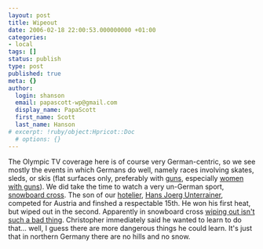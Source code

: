```yaml
---
layout: post
title: Wipeout
date: 2006-02-18 22:00:53.000000000 +01:00
categories:
- local
tags: []
status: publish
type: post
published: true
meta: {}
author:
  login: shanson
  email: papascott-wp@gmail.com
  display_name: PapaScott
  first_name: Scott
  last_name: Hanson
# excerpt: !ruby/object:Hpricot::Doc
  # options: {}
---
```

<p>The Olympic TV coverage here is of course very German-centric, so we see mostly the events in which Germans do well, namely races involving skates, sleds, or skis (flat surfaces only, preferably with <a href="http://sports.yahoo.com/olympics/torino2006/biathlon" title="Turin 2006 Winter Olympics on Yahoo! Sports - Biathlon">guns</a>, especially <a href="http://sports.yahoo.com/olympics/torino2006/biathlon/news?slug=ap-bia-womens10kmpursuit&prov=ap&type=lgns" title="Wilhelm wins women's sprint in a runaway - Turin 2006 Winter Olympics - Yahoo! Sports">women with guns</a>). We did take the time to watch a very un-German sport, <a href="http://news.bbc.co.uk/sport1/hi/other_sports/winter_sports/4545292.stm" title="BBC SPORT | Other Sport... | Winter Olympics | Event guide: Snowboard cross">snowboard cross</a>. The son of our <a href="http://www.hotelkirchenwirt.at/" title="Landhotel-Kirchenwirt">hotelier</a>, <a href="http://www.hju.at/index1.php" title="Hans Joerg Unterrainer | www.hju.at">Hans Joerg Unterrainer</a>, competed for Austria and finshed a respectable 15th. He won his first heat, but wiped out in the second. Apparently in snowboard cross <a href="http://sports.yahoo.com/olympics/torino2006/snowboarding/news?slug=ap-sno-jimlitke&prov=ap&type=lgns" title="Flourish to the finish: Too much too soon - Turin 2006 Winter Olympics - Yahoo! Sports">wiping out isn't such a bad thing</a>. Christopher immediately said he wanted to learn to do that... well, I guess there are more dangerous things he could learn. It's just that in northern Germany there are no hills and no snow.</p>
